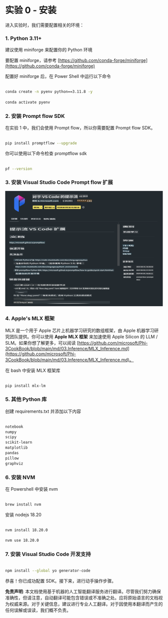 # **实验 0 - 安装**

进入实验时，我们需要配置相关的环境：

### **1. Python 3.11+**

建议使用 miniforge 来配置你的 Python 环境

要配置 miniforge，请参考 [https://github.com/conda-forge/miniforge](https://github.com/conda-forge/miniforge)

配置好 miniforge 后，在 Power Shell 中运行以下命令

```bash

conda create -n pyenv python==3.11.8 -y

conda activate pyenv

```

### **2. 安装 Prompt flow SDK**

在实验 1 中，我们会使用 Prompt flow，所以你需要配置 Prompt flow SDK。

```bash

pip install promptflow --upgrade

```

你可以使用以下命令检查 promptflow sdk

```bash

pf --version

```

### **3. 安装 Visual Studio Code Prompt flow 扩展**

![pf](../../../../../../../translated_images/pf_ext.2830ee3df27421bce4a776ce6474a025c28f3886dac2272d60b70572a9a87040.zh.png)

### **4. Apple's MLX 框架**

MLX 是一个用于 Apple 芯片上机器学习研究的数组框架，由 Apple 机器学习研究团队提供。你可以使用 **Apple MLX 框架** 来加速使用 Apple Silicon 的 LLM / SLM。如果你想了解更多，可以阅读 [https://github.com/microsoft/Phi-3CookBook/blob/main/md/03.Inference/MLX_Inference.md](https://github.com/microsoft/Phi-3CookBook/blob/main/md/03.Inference/MLX_Inference.md)。

在 bash 中安装 MLX 框架库

```bash

pip install mlx-lm

```

### **5. 其他 Python 库**

创建 requirements.txt 并添加以下内容

```txt

notebook
numpy 
scipy 
scikit-learn 
matplotlib 
pandas 
pillow 
graphviz

```

### **6. 安装 NVM**

在 Powershell 中安装 nvm

```bash

brew install nvm

```

安装 nodejs 18.20

```bash

nvm install 18.20.0

nvm use 18.20.0

```

### **7. 安装 Visual Studio Code 开发支持**

```bash

npm install --global yo generator-code

```

恭喜！你已成功配置 SDK。接下来，进行动手操作步骤。

**免责声明**:
本文档使用基于机器的人工智能翻译服务进行翻译。尽管我们努力确保准确性，但请注意，自动翻译可能包含错误或不准确之处。应将原始语言的文档视为权威来源。对于关键信息，建议进行专业人工翻译。对于因使用本翻译而产生的任何误解或误读，我们概不负责。